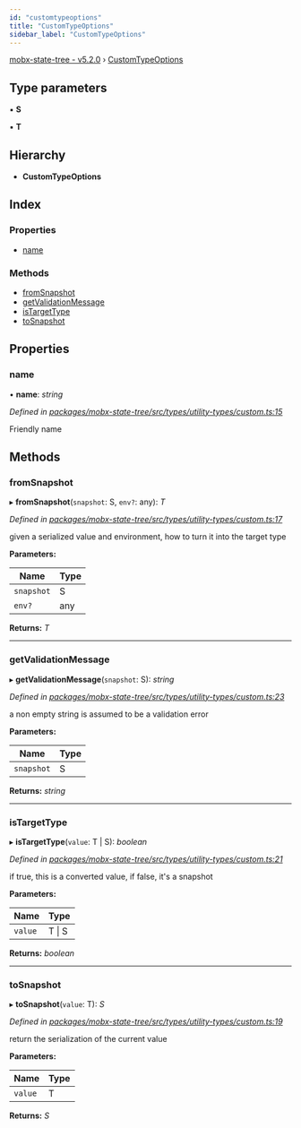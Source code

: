 ```yaml
---
id: "customtypeoptions"
title: "CustomTypeOptions"
sidebar_label: "CustomTypeOptions"
---
```


[mobx-state-tree - v5.2.0](../index.md) › [CustomTypeOptions](customtypeoptions.md)

## Type parameters

▪ **S**

▪ **T**

## Hierarchy

* **CustomTypeOptions**

## Index

### Properties

* [name](customtypeoptions.md#name)

### Methods

* [fromSnapshot](customtypeoptions.md#fromsnapshot)
* [getValidationMessage](customtypeoptions.md#getvalidationmessage)
* [isTargetType](customtypeoptions.md#istargettype)
* [toSnapshot](customtypeoptions.md#tosnapshot)

## Properties

###  name

• **name**: *string*

*Defined in [packages/mobx-state-tree/src/types/utility-types/custom.ts:15](https://github.com/mobxjs/mobx-state-tree/blob/46151874/packages/mobx-state-tree/src/types/utility-types/custom.ts#L15)*

Friendly name

## Methods

###  fromSnapshot

▸ **fromSnapshot**(`snapshot`: S, `env?`: any): *T*

*Defined in [packages/mobx-state-tree/src/types/utility-types/custom.ts:17](https://github.com/mobxjs/mobx-state-tree/blob/46151874/packages/mobx-state-tree/src/types/utility-types/custom.ts#L17)*

given a serialized value and environment, how to turn it into the target type

**Parameters:**

Name | Type |
------ | ------ |
`snapshot` | S |
`env?` | any |

**Returns:** *T*

___

###  getValidationMessage

▸ **getValidationMessage**(`snapshot`: S): *string*

*Defined in [packages/mobx-state-tree/src/types/utility-types/custom.ts:23](https://github.com/mobxjs/mobx-state-tree/blob/46151874/packages/mobx-state-tree/src/types/utility-types/custom.ts#L23)*

a non empty string is assumed to be a validation error

**Parameters:**

Name | Type |
------ | ------ |
`snapshot` | S |

**Returns:** *string*

___

###  isTargetType

▸ **isTargetType**(`value`: T | S): *boolean*

*Defined in [packages/mobx-state-tree/src/types/utility-types/custom.ts:21](https://github.com/mobxjs/mobx-state-tree/blob/46151874/packages/mobx-state-tree/src/types/utility-types/custom.ts#L21)*

if true, this is a converted value, if false, it's a snapshot

**Parameters:**

Name | Type |
------ | ------ |
`value` | T &#124; S |

**Returns:** *boolean*

___

###  toSnapshot

▸ **toSnapshot**(`value`: T): *S*

*Defined in [packages/mobx-state-tree/src/types/utility-types/custom.ts:19](https://github.com/mobxjs/mobx-state-tree/blob/46151874/packages/mobx-state-tree/src/types/utility-types/custom.ts#L19)*

return the serialization of the current value

**Parameters:**

Name | Type |
------ | ------ |
`value` | T |

**Returns:** *S*
